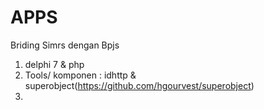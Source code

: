 # APPS
Briding Simrs dengan Bpjs

1. delphi 7 & php
2. Tools/ komponen : idhttp & superobject(https://github.com/hgourvest/superobject)
3. 
